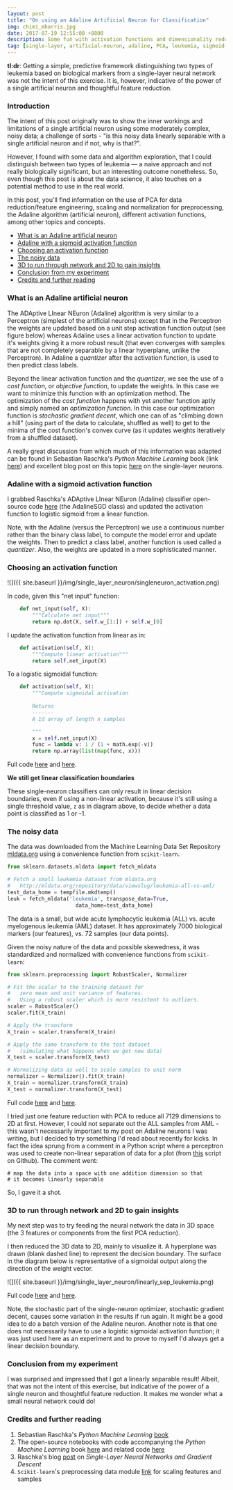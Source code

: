 ```yaml
---
layout: post
title: "On using an Adaline Artificial Neuron for Classification"
img: chimi_mharris.jpg
date: 2017-07-19 12:55:00 +0800
description: Some fun with activation functions and dimensionality reduction
tag: [single-layer, artificial-neuron, adaline, PCA, leukemia, sigmoid-activation]
---
```


**tl:dr**:  Getting a simple, predictive framework distinguishing two types of leukemia based on biological markers from a single-layer neural network was not the intent of this exercise. It is, however, indicative of the power of a single artificial neuron and thoughtful feature reduction.


### Introduction

The intent of this post originally was to show the inner workings and limitations of a single artificial neuron using some moderately complex, noisy data; a challenge of sorts - "is this noisy data linearly separable with a single artificial neuron and if not, why is that?".  

However, I found with some data and algorithm exploration, that I could distinguish between two types of leukemia — a naive approach and not really biologically significant, but an interesting outcome nonetheless.  So, even though this post is about the data science, it also touches on a potential method to use in the real world.

In this post, you'll find information on the use of PCA for data reduction/feature engineering, scaling and normalization for preprocessing, the Adaline algorithm (artificial neuron), different activation functions, among other topics and concepts.

- [What is an Adaline artificial neuron](#what-is-an-adaline-artificial-neuron)
- [Adaline with a sigmoid activation function](#adaline-with-a-sigmoid-activation-function)
- [Choosing an activation function](#choosing-an-activation-function)
- [The noisy data](#the-noisy-data)
- [3D to run through network and 2D to gain insights](#3d-to-run-through-network-and-2d-to-gain-insights)
- [Conclusion from my experiment](#conclusion-from-my-experiment)
- [Credits and further reading](#credits-and-further-reading)


### What is an Adaline artificial neuron

The ADAptive LInear NEuron (Adaline) algorithm is very similar to a Perceptron (simplest of the artificial neurons) except that in the Perceptron the weights are updated based on a unit step activation function output (see figure below) whereas Adaline uses a linear activation function to update it's weights giving it a more robust result (that even converges with samples that are not completely separable by a linear hyperplane, unlike the Perceptron).  In Adaline a _quantizer_ after the activation function, is used to then predict class labels.

Beyond the linear activation function and the _quantizer_, we see the use of a _cost function_, or _objective function_, to update the weights.  In this case we want to minimize this function with an optimization method.  The optimization of the _cost function_ happens with yet another function aptly and simply named an _optimization function_.  In this case our optimization function is _stochastic gradient decent_, which one can of as "climbing down a hill" (using part of the data to calculate, shuffled as well) to get to the minima of the cost function's convex curve (as it updates weights iteratively from a shuffled dataset).

A really great discussion from which much of this information was adapted can be found in Sebastian Raschka's _Python Machine Learning_ book (link [here](https://www.packtpub.com/big-data-and-business-intelligence/python-machine-learning)) and excellent blog post on this topic [here](http://sebastianraschka.com/Articles/2015_singlelayer_neurons.html) on the single-layer neurons.

### Adaline with a sigmoid activation function

I grabbed Raschka's ADAptive LInear NEuron (Adaline) classifier open-source code [here](https://github.com/PacktPublishing/Python-Machine-Learning/blob/master/3547_02_Code.ipynb) (the AdalineSGD class) and updated the activation function to logistic sigmoid from a linear function.

Note, with the Adaline (versus the Perceptron) we use a continuous number rather than the binary class label, to compute the model error and update the weights.  Then to predict a class label, another function is used called a _quantizer_.  Also, the weights are updated in a more sophisticated manner.


### Choosing an activation function

![]({{ site.baseurl }}/img/single_layer_neuron/singleneuron_activation.png)

In code, given this "net input" function:

```python
    def net_input(self, X):
        """Calculate net input"""
        return np.dot(X, self.w_[1:]) + self.w_[0]
```

I update the activation function from linear as in:   

```python
    def activation(self, X):
        """Compute linear activation"""
        return self.net_input(X)
```

To a logistic sigmoidal function:

```python
    def activation(self, X):
        """Compute sigmoidal activation
        
        Returns
        -------
        A 1d array of length n_samples

        """
        x = self.net_input(X)
        func = lambda v: 1 / (1 + math.exp(-v))
        return np.array(list(map(func, x)))

```

Full code [here](https://github.com/michhar/python-jupyter-notebooks/blob/master/machine_learning/leukemia_notebook.ipynb) and [here](https://github.com/michhar/python-jupyter-notebooks/blob/master/machine_learning/adaline_sgd.py).

**We still get linear classification boundaries**

These single-neuron classifiers can only result in linear decision boundaries, even if using a non-linear activation, because it's still using a single threshold value, `z` as in diagram above, to decide whether a data point is classified as 1 or -1.

### The noisy data

The data was downloaded from the Machine Learning Data Set Repository [mldata.org](https://mldata.org) using a convenience function from `scikit-learn`.  

```python
from sklearn.datasets.mldata import fetch_mldata

# Fetch a small leukemia dataset from mldata.org
#   http://mldata.org/repository/data/viewslug/leukemia-all-vs-aml/
test_data_home = tempfile.mkdtemp()
leuk = fetch_mldata('leukemia', transpose_data=True,
                      data_home=test_data_home)
```

The data is a small, but wide acute lymphocytic leukemia (ALL) vs. acute myelogenous leukemia (AML) dataset.  It has approximately 7000 biological markers (our features), vs. 72 samples (our data points).

Given the noisy nature of the data and possible skewedness, it was standardized and normalized with convenience functions from `scikit-learn`:

```python
from sklearn.preprocessing import RobustScaler, Normalizer

# Fit the scalar to the training dataset for 
#   zero mean and unit variance of features.
#   Using a robust scaler which is more resistent to outliers.
scaler = RobustScaler()
scaler.fit(X_train)

# Apply the transform
X_train = scaler.transform(X_train)

# Apply the same transform to the test dataset 
#   (simulating what happens when we get new data)
X_test = scaler.transform(X_test)

# Normalizing data as well to scale samples to unit norm
normalizer = Normalizer().fit(X_train)
X_train = normalizer.transform(X_train)
X_test = normalizer.transform(X_test)
```

Full code [here](https://github.com/michhar/python-jupyter-notebooks/blob/master/machine_learning/leukemia_notebook.ipynb) and [here](https://github.com/michhar/python-jupyter-notebooks/blob/master/machine_learning/adaline_sgd.py).

I tried just one feature reduction with PCA to reduce all 7129 dimensions to 2D at first.  However, I could not separate out the ALL samples from AML - this wasn't necessarily important to my post on Adaline neurons I was writing, but I decided to try something I'd read about recently for kicks.  In fact the idea sprung from a comment in a Python script where a perceptron was used to create non-linear separation of data for a plot (from [this](https://github.com/daniel-e/pymltools/blob/master/plot_scripts/plot_perceptron_nonlin.py) script on Github).  The comment went:

```
# map the data into a space with one addition dimension so that
# it becomes linearly separable
```

So, I gave it a shot.

### 3D to run through network and 2D to gain insights

My next step was to try feeding the neural network the data in 3D space (the 3 features or components from the first PCA reduction).

I then reduced the 3D data to 2D, mainly to visualize it.  A hyperplane was drawn (blank dashed line) to represent the decision boundary.  The surface in the diagram below is representative of a sigmoidal output along the direction of the weight vector.

![]({{ site.baseurl }}/img/single_layer_neuron/linearly_sep_leukemia.png)

Full code [here](https://github.com/michhar/python-jupyter-notebooks/blob/master/machine_learning/leukemia_notebook.ipynb) and [here](https://github.com/michhar/python-jupyter-notebooks/blob/master/machine_learning/adaline_sgd.py).

Note, the stochastic part of the single-neuron optimizer, stochastic gradient decent, causes some variation in the results if run again.  It might be a good idea to do a batch version of the Adaline neuron.  Another note is that one does not necessarily have to use a logistic sigmoidal activation function; it was just used here as an experiment and to prove to myself I'd always get a linear decision boundary.

### Conclusion from my experiment

I was surprised and impressed that I got a linearly separable result!  Albeit, that was not the intent of this exercise, but indicative of the power of a single neuron and thoughtful feature reduction.  It makes me wonder what a small neural network could do!


### Credits and further reading

1. Sebastian Raschka's _Python Machine Learning_ [book](https://www.packtpub.com/big-data-and-business-intelligence/python-machine-learning)
2. The open-source notebooks with code accompanying the _Python Machine Learning_ book [here](https://github.com/PacktPublishing/Python-Machine-Learning) and related code [here](https://github.com/rasbt/mlxtend/tree/master/mlxtend/classifier)
2. Raschka's blog [post](http://sebastianraschka.com/Articles/2015_singlelayer_neurons.html) on _Single-Layer Neural Networks and Gradient Descent_
3. `Scikit-learn`'s preprocessing data module [link](http://scikit-learn.org/stable/modules/preprocessing.html) for scaling features and samples
